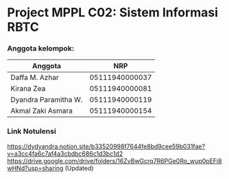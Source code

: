 # Project MPPL C02: Sistem Informasi RBTC
### Anggota kelompok:
Anggota | NRP | 
------------- | ------------- | 
Daffa M. Azhar | 05111940000037 | 
Kirana Zea  | 05111940000081 | 
Dyandra Paramitha W. | 05111940000119 |
Akmal Zaki Asmara | 05111940000154 |

### Link Notulensi
https://dydyandra.notion.site/b33520998f7644fe8bd9cee59b031fae?v=a3cc4fa6c7af4a3cbdbc686c1d3bc1d2
https://drive.google.com/drive/folders/16ZvBwGcrq7R6PGe0Ro_wup0pEFi8wHNd?usp=sharing (Updated)
